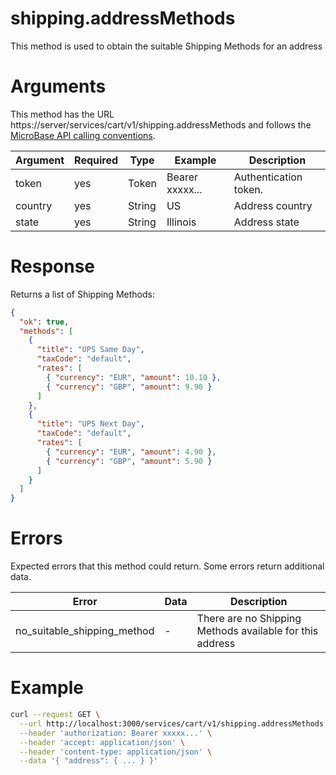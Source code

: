 # shipping.addressMethods

This method is used to obtain the suitable Shipping Methods for an address

# Arguments

This method has the URL https://server/services/cart/v1/shipping.addressMethods and
follows the [MicroBase API calling conventions](../calling-conventions.html).

Argument | Required | Type | Example | Description
---------|----------|------|---------|------------
token      | yes | Token   | Bearer xxxxx... | Authentication token.
country    | yes | String  | US              | Address country
state      | yes | String  | Illinois        | Address state

# Response

Returns a list of Shipping Methods:

```json
{
  "ok": true,
  "methods": [
    {
      "title": "UPS Same Day",
      "taxCode": "default",
      "rates": [
        { "currency": "EUR", "amount": 10.10 },
        { "currency": "GBP", "amount": 9.90 }
      ]
    },
    {
      "title": "UPS Next Day",
      "taxCode": "default",
      "rates": [
        { "currency": "EUR", "amount": 4.90 },
        { "currency": "GBP", "amount": 5.90 }
      ]
    }
  ]
}
```

# Errors

Expected errors that this method could return. Some errors return additional data.

Error | Data | Description
------|------|------------
no_suitable_shipping_method | - | There are no Shipping Methods available for this address

# Example

```bash
curl --request GET \
  --url http://localhost:3000/services/cart/v1/shipping.addressMethods \
  --header 'authorization: Bearer xxxxx...' \
  --header 'accept: application/json' \
  --header 'content-type: application/json' \
  --data '{ "address": { ... } }'
```